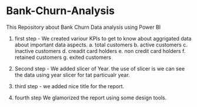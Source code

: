 # Bank-Churn-Analysis

This Repository about Bank Churn Data analysis using Power BI

1. first step -
We created variour KPIs to get to know about aggrigated data about important data aspects.
a. total customers
b. active customers
c. inactive customers
d. creadit card holders
e. non credit card holders
f.  retained customers
g. exited customers

2. Second step - 
We added slicer of Year. 
the use of slicer is we can see the data using year slicer for tat particualr year.

3. third step -
we added nice title for the report.

4. fourth step
We glamorized the report using some design tools.
